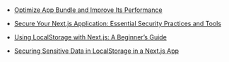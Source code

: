 ### 
* [Optimize  App Bundle and Improve Its Performance](https://www.syncfusion.com/blogs/post/optimize-next-js-app-bundle-improve-its-performance.aspx)


* [Secure Your Next.js Application: Essential Security Practices and Tools ](https://dev.to/salmandotweb/secure-your-nextjs-application-essential-security-practices-and-tools-1j5i)


* [Using LocalStorage with Next.js: A Beginner’s Guide](https://articles.wesionary.team/using-localstorage-with-next-js-a-beginners-guide-7fc4f8bfd9dc)
* [Securing Sensitive Data in LocalStorage in a Next.js App](https://articles.wesionary.team/securing-sensitive-data-in-a-next-js-application-d7d5cce67f23)